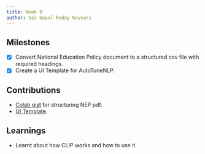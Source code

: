 ```yaml
---
title: Week 9
author: Sai Gopal Reddy Kovvuri 
---
```


## Milestones
- [x] Convert National Education Policy document to a structured csv file with required headings.
- [x] Create a UI Template for AutoTuneNLP.

## Contributions
- [Colab gist](https://colab.research.google.com/gist/ksgr5566/e58a9587de8aaa41bd5f2c5d86b7b4b8/json_to_csv.ipynb) for structuring NEP pdf.
- [UI Template](https://drive.google.com/file/d/1CnzMhyal6Oe4ax79UIL8dWuGA5un_dgQ/view?usp=sharing).

## Learnings
- Learnt about how CLIP works and how to use it. 